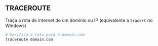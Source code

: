 ## TRACEROUTE

Traça a rota de internet de um domínio ou IP (equivalente a `tracert` no Windows)

```sh
# Verifica a rota para o domain.com
traceroute domain.com
```